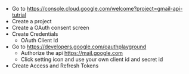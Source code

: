 - Go to https://console.cloud.google.com/welcome?project=gmail-api-tutrial
- Create a project
- Create a OAuth consent screen
- Create Credentials 
  - OAuth Client Id
- Go to https://developers.google.com/oauthplayground
  - Authorize the api https://mail.google.com
  - Click setting icon and use your own client id and secret id
- Create Access and Refresh Tokens
